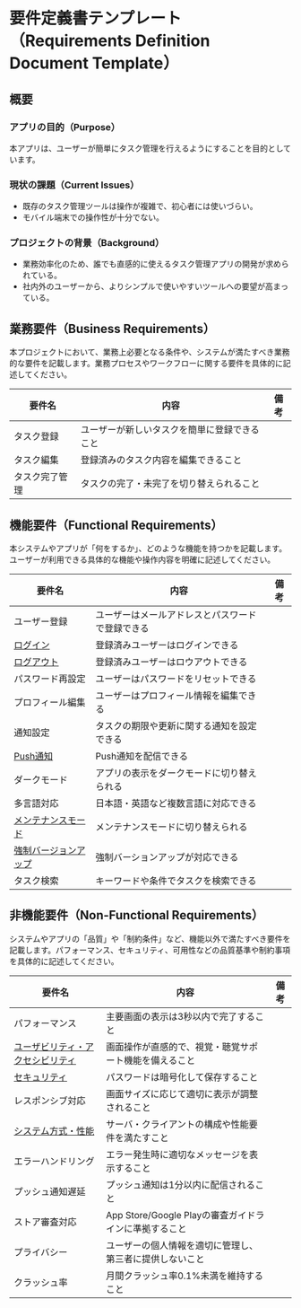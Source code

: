 <!--
このドキュメントは要件定義書のテンプレートです。

【使い方】
- 本テンプレートはプロジェクトの要件定義を整理・共有するためのものです。
- 機能要件・非機能要件・業務要件・権限要件をカテゴリごとに記載してください。
- 各要件には「要件名」「内容」「備考」などを明記してください。
- サンプルを参考に、必要な要件を追加・修正してください。
- 用語や表現の統一、重複の回避に注意してください。

【カラム説明】
| 要件名 | 内容 | 備考 |
|-|-|-|
| 要件の名称 | 要件の詳細説明 | 補足事項や関連情報 |
-->

# 要件定義書テンプレート（Requirements Definition Document Template）

## 概要

<!--
このセクションには、プロジェクト全体の概要を記載してください。
- アプリやシステムの目的、現状の課題、プロジェクトの背景などをサブセクションとして整理してください。
- 各サブセクションの内容は具体的かつ明確に記載してください。
- サンプル文を参考に、プロジェクトごとにカスタマイズしてください。
-->

### アプリの目的（Purpose）

本アプリは、ユーザーが簡単にタスク管理を行えるようにすることを目的としています。

### 現状の課題（Current Issues）

- 既存のタスク管理ツールは操作が複雑で、初心者には使いづらい。
- モバイル端末での操作性が十分でない。

### プロジェクトの背景（Background）

- 業務効率化のため、誰でも直感的に使えるタスク管理アプリの開発が求められている。
- 社内外のユーザーから、よりシンプルで使いやすいツールへの要望が高まっている。

## 業務要件（Business Requirements）

本プロジェクトにおいて、業務上必要となる条件や、システムが満たすべき業務的な要件を記載します。業務プロセスやワークフローに関する要件を具体的に記述してください。

<!--
このセクションには、業務上必要となる要件や、システムが満たすべき業務的な条件を記載してください。
- 例としてよくある業務要件を記載しています。不要なものは削除し、必要に応じて追加・修正してください。
- 各要件の内容は具体的かつ明確に記載してください。
- 詳細な設計がある場合は、要件名から詳細設計ドキュメントへのリンクを貼ってください。
-->

| 要件名| 内容 | 備考 |
|-|-|-|
| タスク登録 | ユーザーが新しいタスクを簡単に登録できること | |
| タスク編集 | 登録済みのタスク内容を編集できること | |
| タスク完了管理 | タスクの完了・未完了を切り替えられること | |

## 機能要件（Functional Requirements）

本システムやアプリが「何をするか」、どのような機能を持つかを記載します。ユーザーが利用できる具体的な機能や操作内容を明確に記述してください。

<!--
このセクションには、システムやアプリが「何をするか」を記載してください。
- 例としてよくある機能要件を記載しています。不要なものは削除し、必要に応じて追加・修正してください。
- 具体的な機能や操作に関する要件を記載します。
- 詳細な設計がある場合は、要件名から詳細設計ドキュメントへのリンクを貼ってください。
-->

| 要件名 | 内容 | 備考 |
|-|-|-|
| ユーザー登録 | ユーザーはメールアドレスとパスワードで登録できる | |
| [ログイン] | 登録済みユーザーはログインできる | |
| [ログアウト] | 登録済みユーザーはロウアウトできる | |
| パスワード再設定 | ユーザーはパスワードをリセットできる | |
| プロフィール編集 | ユーザーはプロフィール情報を編集できる | |
| 通知設定 | タスクの期限や更新に関する通知を設定できる  | |
| [Push通知] | Push通知を配信できる  | |
| ダークモード | アプリの表示をダークモードに切り替えられる | |
| 多言語対応 | 日本語・英語など複数言語に対応できる | |
| [メンテナンスモード] | メンテナンスモードに切り替えられる | |
| [強制バージョンアップ]| 強制バーションアップが対応できる | |
| タスク検索 | キーワードや条件でタスクを検索できる | |

## 非機能要件（Non-Functional Requirements）

システムやアプリの「品質」や「制約条件」など、機能以外で満たすべき要件を記載します。パフォーマンス、セキュリティ、可用性などの品質基準や制約事項を具体的に記述してください。

<!--
このセクションには、システムやアプリの「品質」や「制約条件」などを記載してください。
- 例としてよくある非機能要件を記載しています。不要なものは削除し、必要に応じて追加・修正してください。
- パフォーマンス、セキュリティ、可用性などの品質要件を記載します。
- 詳細な設計がある場合は、要件名から詳細設計ドキュメントへのリンクを貼ってください。
-->

| 要件名| 内容 | 備考 |
|-|-|-|
| パフォーマンス | 主要画面の表示は3秒以内で完了すること | |
| [ユーザビリティ・アクセシビリティ] | 画面操作が直感的で、視覚・聴覚サポート機能を備えること | |
| [セキュリティ] | パスワードは暗号化して保存すること | |
| レスポンシブ対応 | 画面サイズに応じて適切に表示が調整されること | |
| [システム方式・性能]| サーバ・クライアントの構成や性能要件を満たすこと | |
| エラーハンドリング | エラー発生時に適切なメッセージを表示すること | |
| プッシュ通知遅延 | プッシュ通知は1分以内に配信されること | |
| ストア審査対応 | App Store/Google Playの審査ガイドラインに準拠すること | |
| プライバシー | ユーザーの個人情報を適切に管理し、第三者に提供しないこと | |
| クラッシュ率 | 月間クラッシュ率0.1%未満を維持すること | |

<!--
- 必要に応じて「業務要件」「外部インターフェース要件」などのセクションも追加してください。
- 各要件のIDや名称はプロジェクトのルールに従って命名してください。
- 本テンプレートをもとに、プロジェクトごとにカスタマイズしてご利用ください。
-->

<!-- Links -->

<!-- 機能要件 -->

[ログイン]: login.md
[ログアウト]: logout.md
[Push通知]: push_notification.md
[メンテナンスモード]: maintenance.md
[強制バージョンアップ]: force_update.md

<!-- 非機能要件 -->
[ユーザビリティ・アクセシビリティ]: docs/hoge.md
[セキュリティ]: docs/hoge.md
[システム方式・性能]: docs/hoge.md
